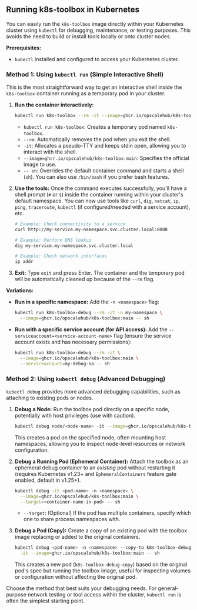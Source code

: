 ## Running k8s-toolbox in Kubernetes

You can easily run the `k8s-toolbox` image directly within your Kubernetes cluster using `kubectl` for debugging, maintenance, or testing purposes. This avoids the need to build or install tools locally or onto cluster nodes.

**Prerequisites:**

*   `kubectl` installed and configured to access your Kubernetes cluster.

### Method 1: Using `kubectl run` (Simple Interactive Shell)

This is the most straightforward way to get an interactive shell inside the `k8s-toolbox` container running as a temporary pod in your cluster.

1.  **Run the container interactively:**

    ```bash
    kubectl run k8s-toolbox --rm -it --image=ghcr.io/opscalehub/k8s-toolbox:main -- sh
    ```

    *   `kubectl run k8s-toolbox`: Creates a temporary pod named `k8s-toolbox`.
    *   `--rm`: Automatically removes the pod when you exit the shell.
    *   `-it`: Allocates a pseudo-TTY and keeps stdin open, allowing you to interact with the shell.
    *   `--image=ghcr.io/opscalehub/k8s-toolbox:main`: Specifies the official image to use.
    *   `-- sh`: Overrides the default container command and starts a shell (`sh`). You can also use `/bin/bash` if you prefer bash features.

2.  **Use the tools:** Once the command executes successfully, you'll have a shell prompt (`#` or `$`) inside the container running within your cluster's default namespace. You can now use tools like `curl`, `dig`, `netcat`, `ip`, `ping`, `traceroute`, `kubectl` (if configured/needed with a service account), etc.

    ```bash
    # Example: Check connectivity to a service
    curl http://my-service.my-namespace.svc.cluster.local:8080

    # Example: Perform DNS lookup
    dig my-service.my-namespace.svc.cluster.local

    # Example: Check network interfaces
    ip addr
    ```

3.  **Exit:** Type `exit` and press Enter. The container and the temporary pod will be automatically cleaned up because of the `--rm` flag.

**Variations:**

*   **Run in a specific namespace:** Add the `-n <namespace>` flag:
    ```bash
    kubectl run k8s-toolbox-debug --rm -it -n my-namespace \
      --image=ghcr.io/opscalehub/k8s-toolbox:main -- sh
    ```
*   **Run with a specific service account (for API access):** Add the `--serviceaccount=<service-account-name>` flag (ensure the service account exists and has necessary permissions):
    ```bash
    kubectl run k8s-toolbox-debug --rm -it \
      --image=ghcr.io/opscalehub/k8s-toolbox:main \
      --serviceaccount=my-debug-sa -- sh
    ```

### Method 2: Using `kubectl debug` (Advanced Debugging)

`kubectl debug` provides more advanced debugging capabilities, such as attaching to existing pods or nodes.

1.  **Debug a Node:** Run the toolbox pod directly on a specific node, potentially with host privileges (use with caution).

    ```bash
    kubectl debug node/<node-name> -it --image=ghcr.io/opscalehub/k8s-toolbox:main
    ```
    This creates a pod on the specified node, often mounting host namespaces, allowing you to inspect node-level resources or network configuration.

2.  **Debug a Running Pod (Ephemeral Container):** Attach the toolbox as an ephemeral debug container to an *existing* pod without restarting it (requires Kubernetes v1.23+ and `EphemeralContainers` feature gate enabled, default in v1.25+).

    ```bash
    kubectl debug -it <pod-name> -n <namespace> \
      --image=ghcr.io/opscalehub/k8s-toolbox:main \
      --target=<container-name-in-pod> -- sh
    ```
    *   `--target`: (Optional) If the pod has multiple containers, specify which one to share process namespaces with.

3.  **Debug a Pod (Copy):** Create a copy of an existing pod with the toolbox image replacing or added to the original containers.

    ```bash
    kubectl debug <pod-name> -n <namespace> --copy-to k8s-toolbox-debug-copy \
      -it --image=ghcr.io/opscalehub/k8s-toolbox:main -- sh
    ```
    This creates a new pod (`k8s-toolbox-debug-copy`) based on the original pod's spec but running the toolbox image, useful for inspecting volumes or configuration without affecting the original pod.

Choose the method that best suits your debugging needs. For general-purpose network testing or tool access within the cluster, `kubectl run` is often the simplest starting point.
